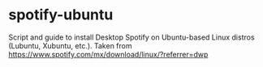# spotify-ubuntu
Script and guide to install Desktop Spotify on Ubuntu-based Linux distros (Lubuntu, Xubuntu, etc.). Taken from https://www.spotify.com/mx/download/linux/?referrer=dwp
